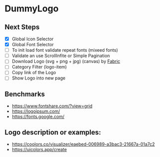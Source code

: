 # DummyLogo

## Next Steps

- [x] Global Icon Selector
- [x] Global Font Selector
- [ ] To init load font validate repeat fonts (mixeed fonts)
- [ ] Validate an use ScrollInfite or Simple Pagination
- [ ] Download Logo (svg + png + jpg) (canvas) by [Fabric](https://fabricjs.com/)
- [ ] Category Filter (logo-item)
- [ ] Copy link of the Logo
- [ ] Show Logo into new page

## Benchmarks

- https://www.fontshare.com/?view=grid
- https://logoipsum.com/
- https://fonts.google.com/

## Logo description or examples:

- https://coolors.co/visualizer/eaebed-006989-a3bac3-21667a-01a7c2
- https://uicolors.app/create
